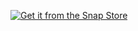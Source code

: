 [![Get it from the Snap Store](https://snapcraft.io/static/images/badges/en/snap-store-black.svg)](https://snapcraft.io/wiki-txt)
